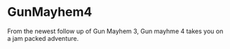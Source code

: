 # GunMayhem4
From the newest follow up of Gun Mayhem 3, Gun mayhme 4 takes you on a jam packed adventure. 
